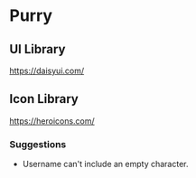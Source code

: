 # Purry

## UI Library

https://daisyui.com/

## Icon Library

https://heroicons.com/

### Suggestions

- Username can't include an empty character.
